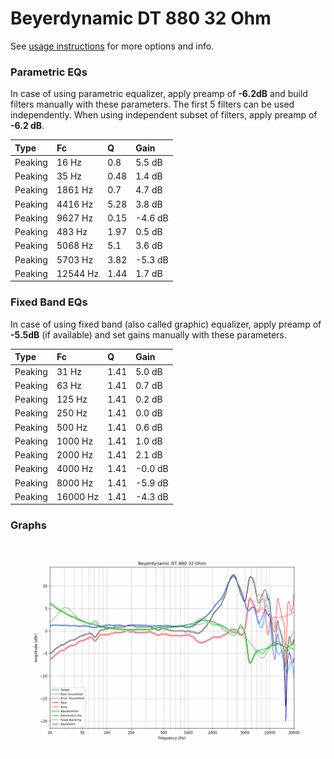 # Beyerdynamic DT 880 32 Ohm
See [usage instructions](https://github.com/jaakkopasanen/AutoEq#usage) for more options and info.

### Parametric EQs
In case of using parametric equalizer, apply preamp of **-6.2dB** and build filters manually
with these parameters. The first 5 filters can be used independently.
When using independent subset of filters, apply preamp of **-6.2 dB**.

| Type    | Fc       |    Q | Gain    |
|:--------|:---------|:-----|:--------|
| Peaking | 16 Hz    | 0.8  | 5.5 dB  |
| Peaking | 35 Hz    | 0.48 | 1.4 dB  |
| Peaking | 1861 Hz  | 0.7  | 4.7 dB  |
| Peaking | 4416 Hz  | 5.28 | 3.8 dB  |
| Peaking | 9627 Hz  | 0.15 | -4.6 dB |
| Peaking | 483 Hz   | 1.97 | 0.5 dB  |
| Peaking | 5068 Hz  | 5.1  | 3.6 dB  |
| Peaking | 5703 Hz  | 3.82 | -5.3 dB |
| Peaking | 12544 Hz | 1.44 | 1.7 dB  |

### Fixed Band EQs
In case of using fixed band (also called graphic) equalizer, apply preamp of **-5.5dB**
(if available) and set gains manually with these parameters.

| Type    | Fc       |    Q | Gain    |
|:--------|:---------|:-----|:--------|
| Peaking | 31 Hz    | 1.41 | 5.0 dB  |
| Peaking | 63 Hz    | 1.41 | 0.7 dB  |
| Peaking | 125 Hz   | 1.41 | 0.2 dB  |
| Peaking | 250 Hz   | 1.41 | 0.0 dB  |
| Peaking | 500 Hz   | 1.41 | 0.6 dB  |
| Peaking | 1000 Hz  | 1.41 | 1.0 dB  |
| Peaking | 2000 Hz  | 1.41 | 2.1 dB  |
| Peaking | 4000 Hz  | 1.41 | -0.0 dB |
| Peaking | 8000 Hz  | 1.41 | -5.9 dB |
| Peaking | 16000 Hz | 1.41 | -4.3 dB |

### Graphs
![](./Beyerdynamic%20DT%20880%2032%20Ohm.png)